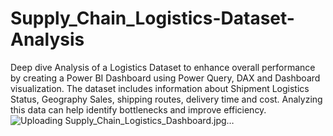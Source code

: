 # Supply_Chain_Logistics-Dataset-Analysis
Deep dive Analysis of a Logistics Dataset to enhance overall performance by creating a Power BI Dashboard using Power Query, DAX and Dashboard visualization. The dataset includes information about Shipment Logistics Status, Geography Sales, shipping routes, delivery time and cost. Analyzing this data can help identify bottlenecks and improve efficiency.
![Uploading Supply_Chain_Logistics_Dashboard.jpg…]()
